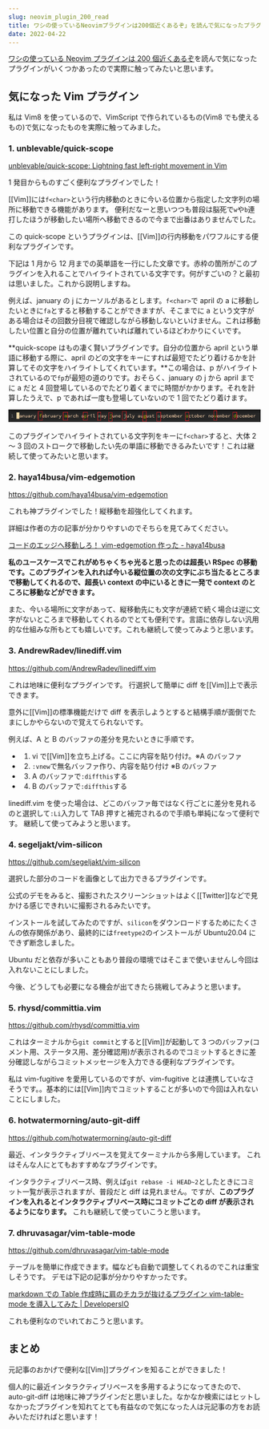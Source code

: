 ```yaml
---
slug: neovim_plugin_200_read
title: ワシの使っているNeovimプラグインは200個近くあるぞ」を読んで気になったプラグインたち
date: 2022-04-22
---
```


[ワシの使っている Neovim プラグインは 200 個近くあるぞ](https://zenn.dev/yutakatay/articles/neovim-plugins-2022)を読んで気になったプラグインがいくつかあったので実際に触ってみたいと思います。

## 気になった Vim プラグイン

私は Vim8 を使っているので、VimScript で作られているもの(Vim8 でも使えるもの)で気になったものを実際に触ってみました。

### 1. unblevable/quick-scope

[unblevable/quick\-scope: Lightning fast left\-right movement in Vim](https://github.com/unblevable/quick-scope)

1 発目からものすごく便利なプラグインでした！

[[Vim]]には`f<char>`という行内移動のときに今いる位置から指定した文字列の場所に移動できる機能があります。
便利だなーと思いつつも普段は脳死で`w`や`b`連打したほうが移動したい場所へ移動できるので今まで出番はありませんでした。

この quick-scope というプラグインは、[[Vim]]の行内移動をパワフルにする便利なプラグインです。

下記は 1 月から 12 月までの英単語を一行にした文章です。赤枠の箇所がこのプラグインを入れることでハイライトされている文字です。何がすごいの？と最初は思いました。これから説明しますね。

例えば、january の j にカーソルがあるとします。`f<char>`で april の a に移動したいときに`fa`とすると移動することができますが、そこまでに a という文字がある場合はその回数分目視で確認しながら移動しないといけません。これは移動したい位置と自分の位置が離れていれば離れているほどわかりにくいです。

**quick-scope はもの凄く賢いプラグインです。自分の位置から april という単語に移動する際に、april のどの文字をキーにすれば最短でたどり着けるかを計算してその文字をハイライトしてくれています。**この場合は、p がハイライトされているので`fp`が最短の道のりです。おそらく、january の j から april までに a だと 4 回登場しているのでたどり着くまでに時間がかかります。それを計算したうえで、p であれば一度も登場していないので 1 回でたどり着けます。

![](img1.png)

このプラグインでハイライトされている文字列をキーに`f<char>`すると、大体 2 ～ 3 回のストロークで移動したい先の単語に移動できるみたいです！これは継続して使ってみたいと思います。

### 2. haya14busa/vim-edgemotion

https://github.com/haya14busa/vim-edgemotion

これも神プラグインでした！縦移動を超強化してくれます。

詳細は作者の方の記事が分かりやすいのでそちらを見てみてください。

[コードのエッジへ移動しろ！ vim\-edgemotion 作った \- haya14busa](http://haya14busa.com/vim-edgemotion/)

**私のユースケースでこれがめちゃくちゃ光ると思ったのは超長い RSpec の移動です。このプラグインを入れれば今いる縦位置の次の文字にぶち当たるところまで移動してくれるので、超長い context の中にいるときに一発で context のところに移動などができます。**

また、今いる場所に文字があって、縦移動先にも文字が連続で続く場合は逆に文字がないところまで移動してくれるのでとても便利です。言語に依存しない汎用的な仕組みな所もとても嬉しいです。これも継続して使ってみようと思います。

### 3. AndrewRadev/linediff.vim

https://github.com/AndrewRadev/linediff.vim

これは地味に便利なプラグインです。
行選択して簡単に diff を[[Vim]]上で表示できます。

意外に[[Vim]]の標準機能だけで diff を表示しようとすると結構手順が面倒でたまにしかやらないので覚えてられないです。

例えば、A と B のバッファの差分を見たいときに手順です。

- 1. vi で[[Vim]]を立ち上げる。ここに内容を貼り付け。※A のバッファ
- 2. `:vnew`で無名バッファ作り、内容を貼り付け ※B のバッファ
- 3. A のバッファで`:diffthis`する
- 4. B のバッファで`:diffthis`する

linediff.vim を使った場合は、どこのバッファ毎ではなく行ごとに差分を見れるのと選択して`:Li`入力して TAB 押すと補完されるので手順も単純になって便利です。
継続して使ってみようと思います。

### 4. segeljakt/vim-silicon

https://github.com/segeljakt/vim-silicon

選択した部分のコードを画像として出力できるプラグインです。

公式のデモをみると、撮影されたスクリーンショットはよく[[Twitter]]などで見かける感じできれいに撮影されるみたいです。

インストールを試してみたのですが、`silicon`をダウンロードするためにたくさんの依存関係があり、最終的には`freetype2`のインストールが Ubuntu20.04 にできず断念しました。

Ubuntu だと依存が多いこともあり普段の環境ではそこまで使いませんし今回は入れないことにしました。

今後、どうしても必要になる機会が出てきたら挑戦してみようと思います。

### 5. rhysd/committia.vim

https://github.com/rhysd/committia.vim

これはターミナルから`git commit`とすると[[Vim]]が起動して 3 つのバッファ(コメント用、ステータス用、差分確認用)が表示されるのでコミットするときに差分確認しながらコミットメッセージを入力できる便利なプラグインです。

私は vim-fugitive を愛用しているのですが、vim-fugitive とは連携していなさそうです。。基本的には[[Vim]]内でコミットすることが多いので今回は入れないことにしました。

### 6. hotwatermorning/auto-git-diff

https://github.com/hotwatermorning/auto-git-diff

最近、インタラクティブリベースを覚えてターミナルから多用しています。
これはそんな人にとてもおすすめなプラグインです。

インタラクティブリベース時、例えば`git rebase -i HEAD~2`としたときにコミット一覧が表示されますが、普段だと diff は見れません。ですが、**このプラグインを入れるとインタラクティブリベース時にコミットごとの diff が表示されるようになります。**
これも継続して使っていこうと思います。

### 7. dhruvasagar/vim-table-mode

https://github.com/dhruvasagar/vim-table-mode

テーブルを簡単に作成できます。幅なども自動で調整してくれるのでこれは重宝しそうです。
デモは下記の記事が分かりやすかったです。

[markdown での Table 作成時に肩のチカラが抜けるプラグイン vim\-table\-mode を導入してみた \| DevelopersIO](https://dev.classmethod.jp/articles/vim-markdown-easy-maker/)

これも便利なのでいれておこうと思います。

## まとめ

元記事のおかげで便利な[[Vim]]プラグインを知ることができました！

個人的に最近インタラクティブリベースを多用するようになってきたので、auto-git-diff は地味に神プラグインだと思いました。なかなか検索にはヒットしなかったプラグインを知れてとても有益なので気になった人は元記事の方をお読みいただければと思います！
